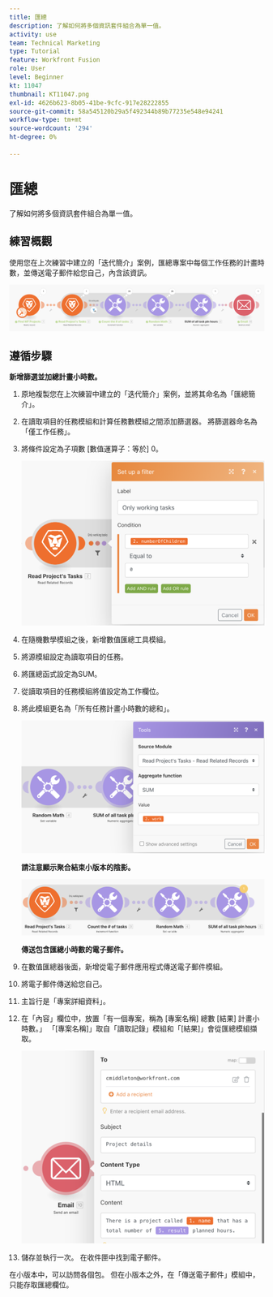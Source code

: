 ```yaml
---
title: 匯總
description: 了解如何將多個資訊套件組合為單一值。
activity: use
team: Technical Marketing
type: Tutorial
feature: Workfront Fusion
role: User
level: Beginner
kt: 11047
thumbnail: KT11047.png
exl-id: 4626b623-8b05-41be-9cfc-917e28222855
source-git-commit: 58a545120b29a5f492344b89b77235e548e94241
workflow-type: tm+mt
source-wordcount: '294'
ht-degree: 0%

---
```


# 匯總

了解如何將多個資訊套件組合為單一值。

## 練習概觀

使用您在上次練習中建立的「迭代簡介」案例，匯總專案中每個工作任務的計畫時數，並傳送電子郵件給您自己，內含該資訊。

![聚合映像1](../12-exercises/assets/aggregation-walkthrough-1.png)

## 遵循步驟

**新增篩選並加總計畫小時數。**

1. 原地複製您在上次練習中建立的「迭代簡介」案例，並將其命名為「匯總簡介」。
1. 在讀取項目的任務模組和計算任務數模組之間添加篩選器。 將篩選器命名為「僅工作任務」。
1. 將條件設定為子項數 [數值運算子：等於] 0。

   ![聚合映像2](../12-exercises/assets/aggregation-walkthrough-2.png)

1. 在隨機數學模組之後，新增數值匯總工具模組。
1. 將源模組設定為讀取項目的任務。
1. 將匯總函式設定為SUM。
1. 從讀取項目的任務模組將值設定為工作欄位。
1. 將此模組更名為「所有任務計畫小時數的總和」。

   ![聚合映像3](../12-exercises/assets/aggregation-walkthrough-3.png)

   **請注意顯示聚合結束小版本的陰影。**

   ![聚合映像4](../12-exercises/assets/aggregation-walkthrough-4.png)

   **傳送包含匯總小時數的電子郵件。**

1. 在數值匯總器後面，新增從電子郵件應用程式傳送電子郵件模組。
1. 將電子郵件傳送給您自己。
1. 主旨行是「專案詳細資料」。
1. 在「內容」欄位中，放置「有一個專案，稱為 [專案名稱] 總數 [結果] 計畫小時數。」 「[專案名稱]」取自「讀取記錄」模組和「[結果]」會從匯總模組擷取。

   ![聚合映像5](../12-exercises/assets/aggregation-walkthrough-5.png)

1. 儲存並執行一次。 在收件匣中找到電子郵件。

在小版本中，可以訪問各個包。 但在小版本之外，在「傳送電子郵件」模組中，只能存取匯總欄位。
